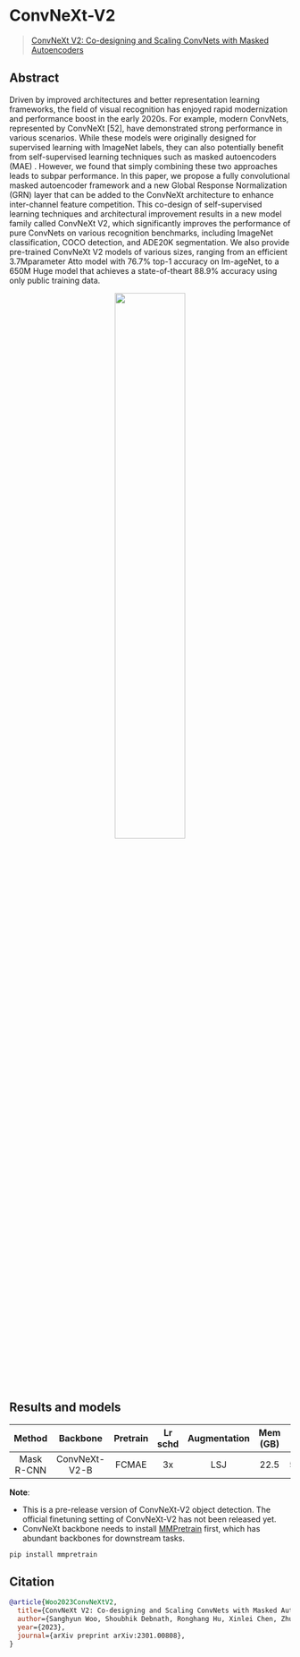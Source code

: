 # ConvNeXt-V2

> [ConvNeXt V2: Co-designing and Scaling ConvNets with Masked Autoencoders](http://arxiv.org/abs/2301.00808)

## Abstract

Driven by improved architectures and better representation learning frameworks, the field of visual recognition has enjoyed rapid modernization and performance boost in the early 2020s. For example, modern ConvNets, represented by ConvNeXt \[52\], have demonstrated strong performance in various scenarios. While these models were originally designed for supervised learning with ImageNet labels, they can also potentially benefit from self-supervised learning techniques such as masked autoencoders (MAE) . However, we found that simply combining these two approaches leads to subpar performance. In this paper, we propose a fully convolutional masked autoencoder framework and a new Global Response Normalization (GRN) layer that can be added to the ConvNeXt architecture to enhance inter-channel feature competition. This co-design of self-supervised learning techniques and architectural improvement results in a new model family called ConvNeXt V2, which significantly improves the performance of pure ConvNets on various recognition benchmarks, including ImageNet classification, COCO detection, and ADE20K segmentation. We also provide pre-trained ConvNeXt V2 models of various sizes, ranging from an efficient 3.7Mparameter Atto model with 76.7% top-1 accuracy on Im-ageNet, to a 650M Huge model that achieves a state-of-theart 88.9% accuracy using only public training data.

<div align=center>
<img src="https://user-images.githubusercontent.com/12907710/212588579-02d621d8-5796-4f0d-b4d2-758fe9c2f395.png" width="50%"/>
</div>

## Results and models

|   Method   |   Backbone    | Pretrain | Lr schd | Augmentation | Mem (GB) | box AP | mask AP |                            Config                            |                                                                                                                                                                                        Download                                                                                                                                                                                         |
| :--------: | :-----------: | :------: | :-----: | :----------: | :------: | :----: | :-----: | :----------------------------------------------------------: | :-------------------------------------------------------------------------------------------------------------------------------------------------------------------------------------------------------------------------------------------------------------------------------------------------------------------------------------------------------------------------------------: |
| Mask R-CNN | ConvNeXt-V2-B |  FCMAE   |   3x    |     LSJ      |   22.5   |  52.9  |  46.4   | [config](./mask-rcnn_convnext-v2-b_fpn_lsj-3x-fcmae_coco.py) | [model](https://download.openmmlab.com/mmdetection/v3.0/convnextv2/mask-rcnn_convnext-v2-b_fpn_lsj-3x-fcmae_coco/mask-rcnn_convnext-v2-b_fpn_lsj-3x-fcmae_coco_20230113_110947-757ee2dd.pth)  \| [log](https://download.openmmlab.com/mmdetection/v3.0/convnextv2/mask-rcnn_convnext-v2-b_fpn_lsj-3x-fcmae_coco/mask-rcnn_convnext-v2-b_fpn_lsj-3x-fcmae_coco_20230113_110947.log.json) |

**Note**:

- This is a pre-release version of ConvNeXt-V2 object detection. The official finetuning setting of ConvNeXt-V2 has not been released yet.
- ConvNeXt backbone needs to install [MMPretrain](https://github.com/open-mmlab/mmpretrain/) first, which has abundant backbones for downstream tasks.

```shell
pip install mmpretrain
```

## Citation

```bibtex
@article{Woo2023ConvNeXtV2,
  title={ConvNeXt V2: Co-designing and Scaling ConvNets with Masked Autoencoders},
  author={Sanghyun Woo, Shoubhik Debnath, Ronghang Hu, Xinlei Chen, Zhuang Liu, In So Kweon and Saining Xie},
  year={2023},
  journal={arXiv preprint arXiv:2301.00808},
}
```
